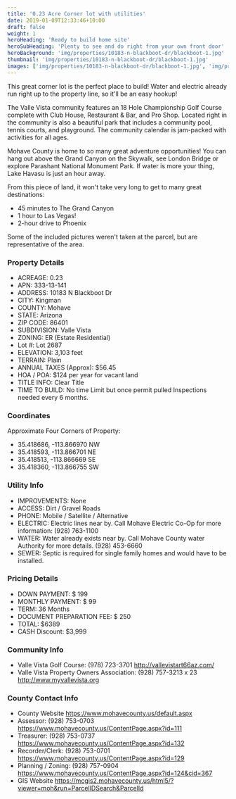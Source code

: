 ```yaml
---
title: '0.23 Acre Corner lot with utilities'
date: 2019-01-09T12:33:46+10:00
draft: false
weight: 1
heroHeading: 'Ready to build home site'
heroSubHeading: 'Plenty to see and do right from your own front door'
heroBackground: 'img/properties/10183-n-blackboot-dr/blackboot-1.jpg'
thumbnail: 'img/properties/10183-n-blackboot-dr/blackboot-1.jpg'
images: ['img/properties/10183-n-blackboot-dr/blackboot-1.jpg', 'img/properties/10183-n-blackboot-dr/blackboot-2.jpg', 'img/properties/10183-n-blackboot-dr/blackboot-3.jpg', 'img/properties/10183-n-blackboot-dr/blackboot-4.jpg', 'img/properties/10183-n-blackboot-dr/blackboot-5.jpg', 'img/properties/10183-n-blackboot-dr/blackboot-6.jpg']
---
```

This great corner lot is the perfect place to build! Water and electric already run right up to the property line, so it'll be an easy hookup!

The Valle Vista community features an 18 Hole Championship Golf Course complete with Club House, Restaurant & Bar, and Pro Shop. Located right in the community is also a beautiful park that includes a community pool, tennis courts, and playground. The community calendar is jam-packed with activities for all ages. 

Mohave County is home to so many great adventure opportunities! You can hang out above the Grand Canyon on the Skywalk, see London Bridge or explore Parashant National Monument Park. If water is more your thing, Lake Havasu is just an hour away. 

From this piece of land, it won't take very long to get to many great destinations:
- 45 minutes to The Grand Canyon
- 1 hour to Las Vegas!
- 2-hour drive to Phoenix 

Some of the included pictures weren't taken at the parcel, but are representative of the area.

### Property Details

- ACREAGE: 0.23
- APN: 333-13-141
- ADDRESS: 10183 N Blackboot Dr
- CITY: Kingman
- COUNTY: Mohave
- STATE: Arizona
- ZIP CODE: 86401
- SUBDIVISION: Valle Vista
- ZONING: ER (Estate Residential)
- Lot #: Lot 2687
- ELEVATION: 3,103 feet
- TERRAIN: Plain
- ANNUAL TAXES (Approx): $56.45
- HOA / POA: $124 per year for vacant land
- TITLE INFO: Clear Title
- TIME TO BUILD: No time Limit but once permit pulled Inspections needed every 6 months.


### Coordinates
Approximate Four Corners of Property:

* 35.418686, -113.866970 NW
* 35.418593, -113.866701 NE
* 35.418513, -113.866669 SE
* 35.418360, -113.866755 SW

### Utility Info
- IMPROVEMENTS: None
- ACCESS: Dirt / Gravel Roads
- PHONE: Mobile / Satellite / Alternative
- ELECTRIC: Electric lines near by. Call Mohave Electric Co-Op for more information: (928) 763-1100
- WATER: Water already exists near by. Call Mohave County water Authority for more details. (928) 453-6660
- SEWER: Septic is required for single family homes and would have to be installed.

### Pricing Details
- DOWN PAYMENT: $ 199
- MONTHLY PAYMENT: $ 99
- TERM: 36 Months
- DOCUMENT PREPARATION FEE: $ 250
- TOTAL: $6389
- CASH Discount: $3,999

### Community Info
- Valle Vista Golf Course:  (978) 723-3701      http://vallevistart66az.com/
- Valle Vista Property Owners Association:   (928) 757-3213 x 23      http://www.myvallevista.org

### County Contact Info

- County Website	https://www.mohavecounty.us/default.aspx
- Assessor: 	(928) 753-0703      https://www.mohavecounty.us/ContentPage.aspx?id=111
- Treasurer: (928) 753-0737      https://www.mohavecounty.us/ContentPage.aspx?id=132
- Recorder/Clerk: 	(928) 753-0701      https://www.mohavecounty.us/ContentPage.aspx?id=129
- Planning / Zoning:	(928) 757-0904  https://www.mohavecounty.us/ContentPage.aspx?id=124&cid=367
- GIS Website	https://mcgis2.mohavecounty.us/html5/?viewer=moh&run=ParcelIDSearch&ParcelId